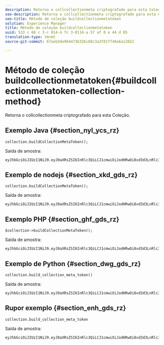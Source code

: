 ```yaml
---
description: Retorna o collcollectionmeta criptografado para esta Coleção.
seo-description: Retorna o collcollectionmeta criptografado para esta Coleção.
seo-title: Método de coleção buildcollectionmetatoken
solution: Experience Manager
title: Método de coleção buildcollectionmetatoken
uuid: 533 c 68 c 3-c 014-4 fc 3-8114-a 57 af 0 e 44 d 85
translation-type: tm+mt
source-git-commit: 67aeb3de964473b326c88c3a3f81ff48a6a12652

---
```



# Método de coleção buildcollectionmetatoken{#buildcollectionmetatoken-collection-method}

Retorna o collcollectionmeta criptografado para esta Coleção.

## Exemplo Java {#section_nyl_ycs_rz}

```
collection.buildCollectionMetaToken(); 
```

Saída de amostra:

```
eyJhbGciOiJIUzI1NiJ9.eyJ0aXRsZSI6InRlc3QiLCJ1cmwiOiJodHRwOi8vd3d3LnRlc3QuY29tIiwidGFncyI6InRlc3RUYWdzIiwiYXJ0aWNsZUlkIjoidGVzdElkIiwidHlwZSI6InJldmlld3MifQ.QB5SnOTVrVXo5RhzJeExEHpCZdxSoxnF7D4QIVQCWsA 
```

## Exemplo de nodejs {#section_xkd_gds_rz}

```
collection.buildCollectionMetaToken();
```

Saída de amostra:

```
eyJhbGciOiJIUzI1NiJ9.eyJ0aXRsZSI6InRlc3QiLCJ1cmwiOiJodHRwOi8vd3d3LnRlc3QuY29tIiwidGFncyI6InRlc3RUYWdzIiwiYXJ0aWNsZUlkIjoidGVzdElkIiwidHlwZSI6InJldmlld3MifQ.QB5SnOTVrVXo5RhzJeExEHpCZdxSoxnF7D4QIVQCWsA 
```

## Exemplo PHP {#section_ghf_gds_rz}

```
$collection->buildCollectionMetaToken(); 
```

Saída de amostra:

```
eyJhbGciOiJIUzI1NiJ9.eyJ0aXRsZSI6InRlc3QiLCJ1cmwiOiJodHRwOi8vd3d3LnRlc3QuY29tIiwidGFncyI6InRlc3RUYWdzIiwiYXJ0aWNsZUlkIjoidGVzdElkIiwidHlwZSI6InJldmlld3MifQ.QB5SnOTVrVXo5RhzJeExEHpCZdxSoxnF7D4QIVQCWsA
```

## Exemplo de Python {#section_dwg_gds_rz}

```
collection.build_collection_meta_token() 
```

Saída de amostra:

```
eyJhbGciOiJIUzI1NiJ9.eyJ0aXRsZSI6InRlc3QiLCJ1cmwiOiJodHRwOi8vd3d3LnRlc3QuY29tIiwidGFncyI6InRlc3RUYWdzIiwiYXJ0aWNsZUlkIjoidGVzdElkIiwidHlwZSI6InJldmlld3MifQ.QB5SnOTVrVXo5RhzJeExEHpCZdxSoxnF7D4QIVQCWsA
```

## Rupor exemplo {#section_enh_gds_rz}

```
collection.build_collection_meta_token 
```

Saída de amostra:

```
eyJhbGciOiJIUzI1NiJ9.eyJ0aXRsZSI6InRlc3QiLCJ1cmwiOiJodHRwOi8vd3d3LnRlc3QuY29tIiwidGFncyI6InRlc3RUYWdzIiwiYXJ0aWNsZUlkIjoidGVzdElkIiwidHlwZSI6InJldmlld3MifQ.QB5SnOTVrVXo5RhzJeExEHpCZdxSoxnF7D4QIVQCWsA
```

